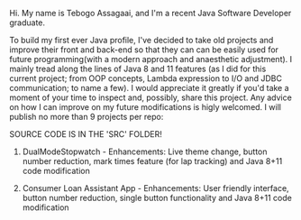 Hi. My name is Tebogo Assagaai, and I'm a recent Java Software Developer graduate. 

To build my first ever Java profile, I've decided to take old projects and improve their front and back-end so that they can can be easily used for future programming(with a modern approach and anaesthetic adjustment). I mainly tread along the lines of Java 8 and 11 features
(as I did for this current project; from OOP concepts, Lambda expression to I/O and JDBC communication; to name a few).
I would appreciate it greatly if you'd take a moment of your time to inspect and, possibly, share this project. Any advice on how I can improve on my future modifications is higly welcomed. I will publish no more than 9 projects per repo:

SOURCE CODE IS IN THE 'SRC' FOLDER!

1. DualModeStopwatch - 
    Enhancements: Live theme change, button number reduction, mark times feature (for lap tracking) and Java 8+11 code modification
    
2. Consumer Loan Assistant App - 
    Enhancements: User friendly interface, button number reduction, single button functionality and Java 8+11 code modification

